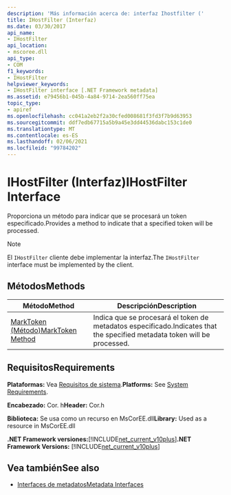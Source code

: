 ```yaml
---
description: 'Más información acerca de: interfaz Ihostfilter ('
title: IHostFilter (Interfaz)
ms.date: 03/30/2017
api_name:
- IHostFilter
api_location:
- mscoree.dll
api_type:
- COM
f1_keywords:
- IHostFilter
helpviewer_keywords:
- IHostFilter interface [.NET Framework metadata]
ms.assetid: e79456b1-045b-4a84-9714-2ea560ff75ea
topic_type:
- apiref
ms.openlocfilehash: cc041a2eb2f2a30cfed008681f3fd3f7b9d63953
ms.sourcegitcommit: ddf7edb67715a5b9a45e3dd44536dabc153c1de0
ms.translationtype: MT
ms.contentlocale: es-ES
ms.lasthandoff: 02/06/2021
ms.locfileid: "99784202"
---
```

# <a name="ihostfilter-interface"></a><span data-ttu-id="52cff-103">IHostFilter (Interfaz)</span><span class="sxs-lookup"><span data-stu-id="52cff-103">IHostFilter Interface</span></span>

<span data-ttu-id="52cff-104">Proporciona un método para indicar que se procesará un token especificado.</span><span class="sxs-lookup"><span data-stu-id="52cff-104">Provides a method to indicate that a specified token will be processed.</span></span>  
  
> [!NOTE]
> <span data-ttu-id="52cff-105">El `IHostFilter` cliente debe implementar la interfaz.</span><span class="sxs-lookup"><span data-stu-id="52cff-105">The `IHostFilter` interface must be implemented by the client.</span></span>  
  
## <a name="methods"></a><span data-ttu-id="52cff-106">Métodos</span><span class="sxs-lookup"><span data-stu-id="52cff-106">Methods</span></span>  
  
|<span data-ttu-id="52cff-107">Método</span><span class="sxs-lookup"><span data-stu-id="52cff-107">Method</span></span>|<span data-ttu-id="52cff-108">Descripción</span><span class="sxs-lookup"><span data-stu-id="52cff-108">Description</span></span>|  
|------------|-----------------|  
|[<span data-ttu-id="52cff-109">MarkToken (Método)</span><span class="sxs-lookup"><span data-stu-id="52cff-109">MarkToken Method</span></span>](ihostfilter-marktoken-method.md)|<span data-ttu-id="52cff-110">Indica que se procesará el token de metadatos especificado.</span><span class="sxs-lookup"><span data-stu-id="52cff-110">Indicates that the specified metadata token will be processed.</span></span>|  
  
## <a name="requirements"></a><span data-ttu-id="52cff-111">Requisitos</span><span class="sxs-lookup"><span data-stu-id="52cff-111">Requirements</span></span>  

 <span data-ttu-id="52cff-112">**Plataformas:** Vea [Requisitos de sistema](../../get-started/system-requirements.md).</span><span class="sxs-lookup"><span data-stu-id="52cff-112">**Platforms:** See [System Requirements](../../get-started/system-requirements.md).</span></span>  
  
 <span data-ttu-id="52cff-113">**Encabezado:** Cor. h</span><span class="sxs-lookup"><span data-stu-id="52cff-113">**Header:** Cor.h</span></span>  
  
 <span data-ttu-id="52cff-114">**Biblioteca:** Se usa como un recurso en MsCorEE.dll</span><span class="sxs-lookup"><span data-stu-id="52cff-114">**Library:** Used as a resource in MsCorEE.dll</span></span>  
  
 <span data-ttu-id="52cff-115">**.NET Framework versiones:**[!INCLUDE[net_current_v10plus](../../../../includes/net-current-v10plus-md.md)]</span><span class="sxs-lookup"><span data-stu-id="52cff-115">**.NET Framework Versions:** [!INCLUDE[net_current_v10plus](../../../../includes/net-current-v10plus-md.md)]</span></span>  
  
## <a name="see-also"></a><span data-ttu-id="52cff-116">Vea también</span><span class="sxs-lookup"><span data-stu-id="52cff-116">See also</span></span>

- [<span data-ttu-id="52cff-117">Interfaces de metadatos</span><span class="sxs-lookup"><span data-stu-id="52cff-117">Metadata Interfaces</span></span>](metadata-interfaces.md)
